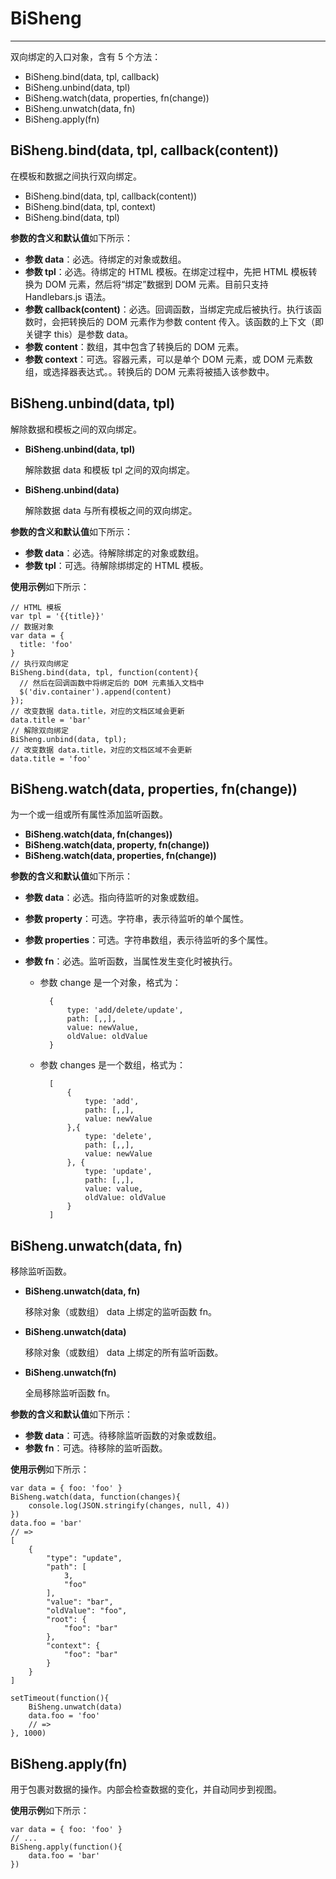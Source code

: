 # BiSheng
---

双向绑定的入口对象，含有 5 个方法：
* BiSheng.bind(data, tpl, callback)
* BiSheng.unbind(data, tpl)
* BiSheng.watch(data, properties, fn(change))
* BiSheng.unwatch(data, fn)
* BiSheng.apply(fn)

## BiSheng.bind(data, tpl, callback(content))

在模板和数据之间执行双向绑定。

* BiSheng.bind(data, tpl, callback(content))
* BiSheng.bind(data, tpl, context)
* BiSheng.bind(data, tpl)

**参数的含义和默认值**如下所示：

* **参数 data**：必选。待绑定的对象或数组。
* **参数 tpl**：必选。待绑定的 HTML 模板。在绑定过程中，先把 HTML 模板转换为 DOM 元素，然后将“绑定”数据到 DOM 元素。目前只支持 Handlebars.js 语法。
* **参数 callback(content)**：必选。回调函数，当绑定完成后被执行。执行该函数时，会把转换后的 DOM 元素作为参数 content 传入。该函数的上下文（即关键字 this）是参数 data。
* **参数 content**：数组，其中包含了转换后的 DOM 元素。
* **参数 context**：可选。容器元素，可以是单个  DOM 元素，或 DOM 元素数组，或选择器表达式。。转换后的 DOM 元素将被插入该参数中。

## BiSheng.unbind(data, tpl)

解除数据和模板之间的双向绑定。

* **BiSheng.unbind(data, tpl)**

    解除数据 data 和模板 tpl 之间的双向绑定。

* **BiSheng.unbind(data)**

    解除数据 data 与所有模板之间的双向绑定。


**参数的含义和默认值**如下所示：

* **参数 data**：必选。待解除绑定的对象或数组。
* **参数 tpl**：可选。待解除绑绑定的 HTML 模板。

**使用示例**如下所示：

    // HTML 模板
    var tpl = '{{title}}'
    // 数据对象
    var data = {
      title: 'foo'
    }
    // 执行双向绑定
    BiSheng.bind(data, tpl, function(content){
      // 然后在回调函数中将绑定后的 DOM 元素插入文档中
      $('div.container').append(content)
    });
    // 改变数据 data.title，对应的文档区域会更新
    data.title = 'bar'
    // 解除双向绑定
    BiSheng.unbind(data, tpl);
    // 改变数据 data.title，对应的文档区域不会更新
    data.title = 'foo'

## BiSheng.watch(data, properties, fn(change))

为一个或一组或所有属性添加监听函数。
<!--Attach default handler function to all properties.-->

* **BiSheng.watch(data, fn(changes))**
* **BiSheng.watch(data, property, fn(change))**
* **BiSheng.watch(data, properties, fn(change))**

**参数的含义和默认值**如下所示：

* **参数 data**：必选。指向待监听的对象或数组。
* **参数 property**：可选。字符串，表示待监听的单个属性。
* **参数 properties**：可选。字符串数组，表示待监听的多个属性。
* **参数 fn**：必选。监听函数，当属性发生变化时被执行。
    
    * 参数 change 是一个对象，格式为：

            {
                type: 'add/delete/update',
                path: [,,],
                value: newValue,
                oldValue: oldValue
            }

    * 参数 changes 是一个数组，格式为：
    
            [
                {
                    type: 'add',
                    path: [,,],
                    value: newValue
                },{
                    type: 'delete',
                    path: [,,],
                    value: newValue
                }, {
                    type: 'update',
                    path: [,,],
                    value: value,
                    oldValue: oldValue
                }
            ]

## BiSheng.unwatch(data, fn)

移除监听函数。

* **BiSheng.unwatch(data, fn)**
    
    移除对象（或数组） data 上绑定的监听函数 fn。

* **BiSheng.unwatch(data)**

    移除对象（或数组） data 上绑定的所有监听函数。

* **BiSheng.unwatch(fn)**

    全局移除监听函数 fn。


**参数的含义和默认值**如下所示：

* **参数 data**：可选。待移除监听函数的对象或数组。
* **参数 fn**：可选。待移除的监听函数。

**使用示例**如下所示：

    var data = { foo: 'foo' }
    BiSheng.watch(data, function(changes){
        console.log(JSON.stringify(changes, null, 4))
    })
    data.foo = 'bar'
    // =>
    [
        {
            "type": "update",
            "path": [
                3,
                "foo"
            ],
            "value": "bar",
            "oldValue": "foo",
            "root": {
                "foo": "bar"
            },
            "context": {
                "foo": "bar"
            }
        }
    ]
    
    setTimeout(function(){
        BiSheng.unwatch(data)
        data.foo = 'foo'
        // => 
    }, 1000)

## BiSheng.apply(fn)

用于包裹对数据的操作。内部会检查数据的变化，并自动同步到视图。

**使用示例**如下所示：

    var data = { foo: 'foo' }
    // ...
    BiSheng.apply(function(){
        data.foo = 'bar'
    })

<script>
    $('div.catalog ul').addClass('pre')
</script>